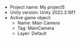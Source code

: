 <!-- UNITY CODE ASSIST INSTRUCTIONS START -->
- Project name: My project5
- Unity version: Unity 2022.3.16f1
- Active game object:
  - Name: Main Camera
  - Tag: MainCamera
  - Layer: Default
<!-- UNITY CODE ASSIST INSTRUCTIONS END -->